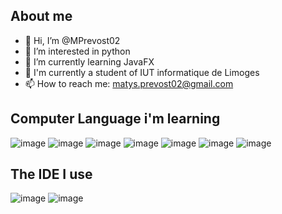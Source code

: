About me
----------------------------------------------------------------------------
- 👋 Hi, I’m @MPrevost02
- 👀 I’m interested in python
- 🌱 I’m currently learning JavaFX
- 🚀 I'm currently a student of IUT informatique de Limoges
- 📫 How to reach me: matys.prevost02@gmail.com

Computer Language i'm learning
----------------------------------------------------------------------------
![image](https://github.com/MPrevost02/MPrevost02/assets/159130177/ffcbeed0-9886-4d7a-a66a-aaf7ea2122db) ![image](https://github.com/MPrevost02/MPrevost02/assets/159130177/d8c7e308-239f-4707-9cd1-f7dbb3883c02) ![image](https://github.com/MPrevost02/MPrevost02/assets/159130177/f8c456a0-d3f5-4ae7-a84e-587da54ab1f2) ![image](https://github.com/MPrevost02/MPrevost02/assets/159130177/69de5ce6-9eab-40b0-b7a7-cf6e2dd96af7) ![image](https://github.com/MPrevost02/MPrevost02/assets/159130177/0381fcb8-d90f-4139-a803-f07a8413880a) ![image](https://github.com/MPrevost02/MPrevost02/assets/159130177/63e028a2-8155-4f0e-8833-363abbcd876b) ![image](https://github.com/MPrevost02/MPrevost02/assets/159130177/2cd4d329-5a24-4928-b087-3426fa479bb2)






The IDE I use
----------------------------------------------------------------------------
![image](https://github.com/MPrevost02/MPrevost02/assets/159130177/5ea4694f-93ad-4e8e-8f7f-4431faae1628) ![image](https://github.com/MPrevost02/MPrevost02/assets/159130177/68645a5e-03f2-4073-9377-1e5372a98406)


<!---
MPrevost02/MPrevost02 is a ✨ special ✨ repository because its `README.md` (this file) appears on your GitHub profile.
You can click the Preview link to take a look at your changes.
--->
